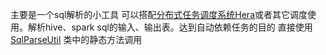 主要是一个sql解析的小工具
可以搭配[分布式任务调度系统Hera](https://github.com/scxwhite/hera)或者其它调度使用。解析hive、spark sql的输入、输出表。达到自动依赖任务的目的
直接使用[SqlParseUtil](https://github.com/scxwhite/parseX/blob/master/parsex-core/src/main/java/com/sucx/core/SqlParseUtil.java) 类中的静态方法调用

